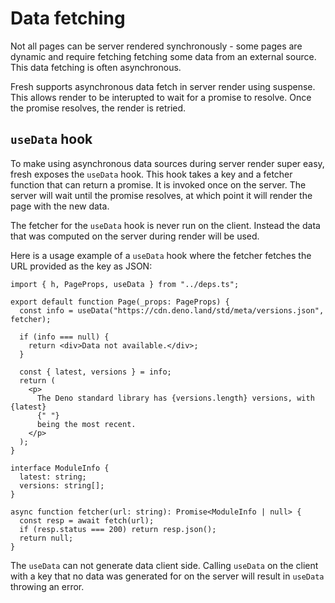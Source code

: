 # Data fetching

Not all pages can be server rendered synchronously - some pages are dynamic and
require fetching fetching some data from an external source. This data fetching
is often asynchronous.

Fresh supports asynchronous data fetch in server render using suspense. This
allows render to be interupted to wait for a promise to resolve. Once the
promise resolves, the render is retried.

## `useData` hook

To make using asynchronous data sources during server render super easy, fresh
exposes the `useData` hook. This hook takes a key and a fetcher function that
can return a promise. It is invoked once on the server. The server will wait
until the promise resolves, at which point it will render the page with the new
data.

The fetcher for the `useData` hook is never run on the client. Instead the data
that was computed on the server during render will be used.

Here is a usage example of a `useData` hook where the fetcher fetches the URL
provided as the key as JSON:

```tsx
import { h, PageProps, useData } from "../deps.ts";

export default function Page(_props: PageProps) {
  const info = useData("https://cdn.deno.land/std/meta/versions.json", fetcher);

  if (info === null) {
    return <div>Data not available.</div>;
  }

  const { latest, versions } = info;
  return (
    <p>
      The Deno standard library has {versions.length} versions, with {latest}
      {" "}
      being the most recent.
    </p>
  );
}

interface ModuleInfo {
  latest: string;
  versions: string[];
}

async function fetcher(url: string): Promise<ModuleInfo | null> {
  const resp = await fetch(url);
  if (resp.status === 200) return resp.json();
  return null;
}
```

The `useData` can not generate data client side. Calling `useData` on the client
with a key that no data was generated for on the server will result in `useData`
throwing an error.
